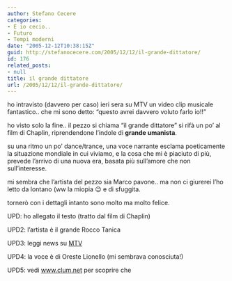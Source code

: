 ```yaml
---
author: Stefano Cecere
categories:
- E io cecio..
- Futuro
- Tempi moderni
date: "2005-12-12T10:38:15Z"
guid: http://stefanocecere.com/2005/12/12/il-grande-dittatore/
id: 176
related_posts:
- null
title: il grande dittatore
url: /2005/12/12/il-grande-dittatore/
---
```


<img src='/wp-content/ilgrandedittatore.jpg' alt='' align='left' />ho intravisto (davvero per caso) ieri sera su MTV un video clip musicale fantastico.. che mi sono detto: “questo avrei davvero voluto farlo io!!”
  
ho visto solo la fine.. il pezzo si chiama “il grande dittatore” si rifà un po’ al film di Chaplin, riprendendone l’indole di **grande umanista**.

su una ritmo un po’ dance/trance, una voce narrante esclama poeticamente la situazione mondiale in cui viviamo, e la cosa che mi è piaciuto di più, prevede l’arrivo di una nuova era, basata più sull’amore che non sull’interesse.

mi sembra che l’artista del pezzo sia Marco pavone.. ma non ci giurerei l’ho letto da lontano (ww la miopia 😉 e di sfuggita.
  
tornerò con i dettagli intanto sono molto ma molto felice.

UPD: ho allegato il testo (tratto dal film di Chaplin)
  
UPD2: l&#8217;artista è il grande Rocco Tanica
  
UPD3: leggi news su [MTV](http://www.mtv.it/news/news_page.asp?ID=32805&NAME=Elio+e+le+Storie+Tese&IDNEWS=15769)
  
UPD4: la voce è di Oreste Lionello (mi sembrava conosciuta!)
  
UPD5: vedi <a href="http://www.clum.net" target="_blank">www.clum.net</a> per scoprire che